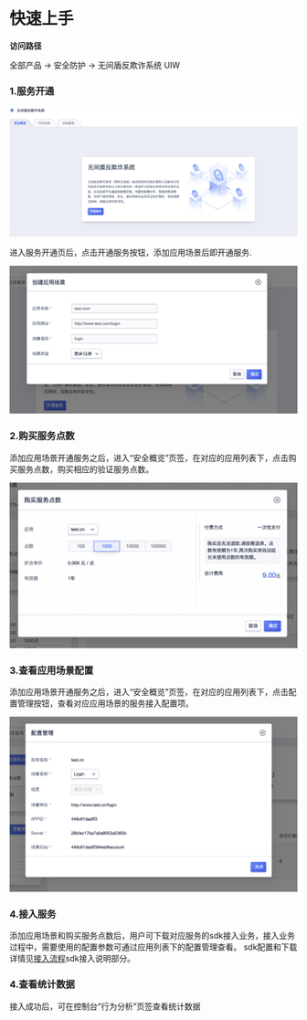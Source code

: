 

# 快速上手

**访问路径**

全部产品 -> 安全防护 -> 无间盾反欺诈系统 UIW

### 1.服务开通
![](/images/start.png)

进入服务开通页后，点击开通服务按钮，添加应用场景后即开通服务.

![](/images/app.png)


### 2.购买服务点数
添加应用场景开通服务之后，进入“安全概览”页签，在对应的应用列表下，点击购买服务点数，购买相应的验证服务点数。

![](/images/buy.png)

### 3.查看应用场景配置
添加应用场景开通服务之后，进入“安全概览”页签，在对应的应用列表下，点击配置管理按钮，查看对应应用场景的服务接入配置项。

![](/images/appconfig.png)

### 4.接入服务
添加应用场景和购买服务点数后，用户可下载对应服务的sdk接入业务，接入业务过程中，需要使用的配置参数可通过应用列表下的配置管理查看。
sdk配置和下载详情见[接入流程](/uiw/operation/index)sdk接入说明部分。

### 4.查看统计数据
接入成功后，可在控制台“行为分析”页签查看统计数据